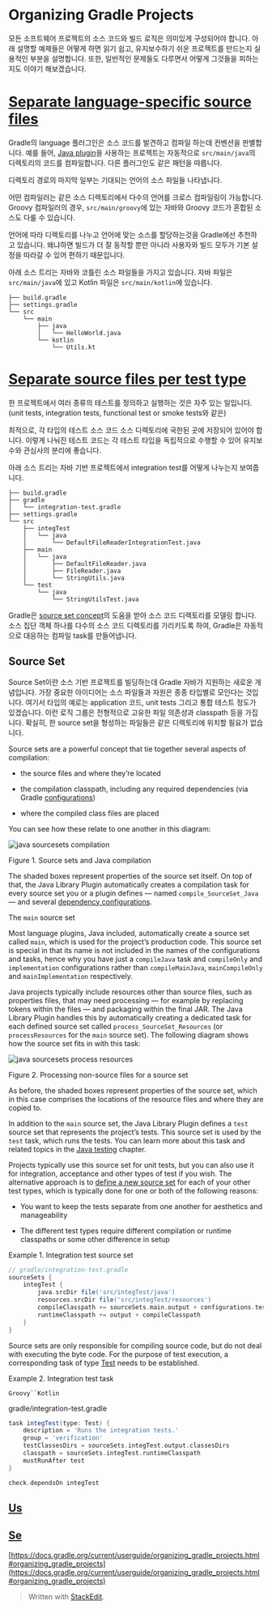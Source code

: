 # Organizing Gradle Projects

모든 소프트웨어 프로젝트의 소스 코드와 빌드 로직은 의미있게 구성되어야 합니다. 아래 설명할 예제들은 어떻게 하면 읽기 쉽고, 유지보수하기 쉬운 프로젝트를 만드는지 실용적인 부분을 설명합니다. 또한, 일반적인 문제들도 다루면서 어떻게 그것들을 피하는지도 이야기 해보겠습니다.

# [Separate language-specific source files](https://docs.gradle.org/current/userguide/organizing_gradle_projects.html#sec:separate_language_source_files)

Gradle의 language 플러그인은 소스 코드를 발견하고 컴파일 하는데 컨벤션을 판별합니다. 예를 들어, [Java plugin](https://docs.gradle.org/current/userguide/java_plugin.html#java_plugin)을 사용하는 프로젝트는 자동적으로 `src/main/java`의 디렉토리의 코드를 컴파일합니다. 다른 플러그인도 같은 패턴을 따릅니다. 

디렉토리 경로의 마지막 일부는 기대되는 언어의 소스 파일들 나타냅니다.

어떤 컴파일러는 같은 소스 디렉토리에서 다수의 언어를 크로스 컴파일링이 가능합니다. Groovy 컴파일러의 경우, `src/main/groovy`에 있는 자바와 Groovy 코드가 혼합된 소스도 다룰 수 있습니다. 

언어에 따라 디렉토리를 나누고 언어에 맞는 소스를 할당하는것을 Gradle에선 추천하고 있습니다. 왜냐하면 빌드가 더 잘 동작할 뿐만 아니라 사용자와 빌드 모두가 기본 설정을 따라갈 수 있어 편하기 때문입니다.

아래 소스 트리는 자바와 코틀린 소스 파일들을 가지고 있습니다. 자바 파일은 `src/main/java`에 있고 Kotlin 파일은 `src/main/kotlin`에 있습니다.

```groovy.
├── build.gradle
├── settings.gradle
└── src
    └── main
        ├── java
        │   └── HelloWorld.java
        └── kotlin
            └── Utils.kt
```

# [Separate source files per test type](https://docs.gradle.org/current/userguide/organizing_gradle_projects.html#sec:separate_test_type_source_files)

한 프로젝트에서 여러 종류의 테스트를 정의하고 실행하는 것은 자주 있는 일입니다. (unit tests, integration tests, functional test or smoke tests와 같은)

최적으로, 각 타입의 테스트 소스 코드 소스 디렉토리에 국한된 곳에 저장되어 있어야 합니다. 이렇게 나눠진 테스트 코드는 각 테스트 타입을 독립적으로 수행할 수 있어 유지보수와 관심사의 분리에 좋습니다. 

아래 소스 트리는 자바 기반 프로젝트에서 integration test를 어떻게 나누는지 보여줍니다.

```groovy.
├── build.gradle
├── gradle
│   └── integration-test.gradle
├── settings.gradle
└── src
    ├── integTest
    │   └── java
    │       └── DefaultFileReaderIntegrationTest.java
    ├── main
    │   └── java
    │       ├── DefaultFileReader.java
    │       ├── FileReader.java
    │       └── StringUtils.java
    └── test
        └── java
            └── StringUtilsTest.java
```

Gradle은 [source set concept](https://docs.gradle.org/current/userguide/building_java_projects.html#sec:java_source_sets)의 도움을 받아 소스 코드 디렉토리를 모델링 합니다. 
소스 집단 객체 하나를 다수의 소스 코드 디렉토리를 가리키도록 하여, Gradle은 자동적으로 대응하는 컴파일 task를 만들어냅니다.

## Source Set

Source Set이란 소스 기반 프로젝트를 빌딩하는데 Gradle 자바가 지원하는 새로운 개념입니다. 가장 중요한 아이디어는 소스 파일들과 자원은 종종 타입별로 모인다는 것입니다. 여기서 타입의 예로는 application 코드, unit tests 그리고 통합 테스트 정도가 있겠습니다. 이런 로직 그룹은 전형적으로 고유한 파일 의존성과 classpath 등을 가집니다. 확실히, 한 source set을 형성하는 파일들은 같은 디렉토리에 위치할 필요가 없습니다. 



Source sets are a powerful concept that tie together several aspects of compilation:

-   the source files and where they’re located
    
-   the compilation classpath, including any required dependencies (via Gradle  [configurations](https://docs.gradle.org/current/userguide/dependency_management_terminology.html#sub:terminology_configuration))
    
-   where the compiled class files are placed
    

You can see how these relate to one another in this diagram:

![java sourcesets compilation](https://docs.gradle.org/current/userguide/img/java-sourcesets-compilation.png)

Figure 1. Source sets and Java compilation

The shaded boxes represent properties of the source set itself. On top of that, the Java Library Plugin automatically creates a compilation task for every source set you or a plugin defines — named  `compile_SourceSet_Java`  — and several  [dependency configurations](https://docs.gradle.org/current/userguide/java_plugin.html#java_source_set_configurations).

The  `main`  source set

Most language plugins, Java included, automatically create a source set called  `main`, which is used for the project’s production code. This source set is special in that its name is not included in the names of the configurations and tasks, hence why you have just a  `compileJava`  task and  `compileOnly`  and  `implementation`  configurations rather than  `compileMainJava`,  `mainCompileOnly`  and  `mainImplementation`  respectively.

Java projects typically include resources other than source files, such as properties files, that may need processing — for example by replacing tokens within the files — and packaging within the final JAR. The Java Library Plugin handles this by automatically creating a dedicated task for each defined source set called  `process_SourceSet_Resources`  (or  `processResources`  for the  `main`  source set). The following diagram shows how the source set fits in with this task:

![java sourcesets process resources](https://docs.gradle.org/current/userguide/img/java-sourcesets-process-resources.png)

Figure 2. Processing non-source files for a source set

As before, the shaded boxes represent properties of the source set, which in this case comprises the locations of the resource files and where they are copied to.

In addition to the  `main`  source set, the Java Library Plugin defines a  `test`  source set that represents the project’s tests. This source set is used by the  `test`  task, which runs the tests. You can learn more about this task and related topics in the  [Java testing](https://docs.gradle.org/current/userguide/java_testing.html#java_testing)  chapter.

Projects typically use this source set for unit tests, but you can also use it for integration, acceptance and other types of test if you wish. The alternative approach is to  [define a new source set](https://docs.gradle.org/current/userguide/building_java_projects.html#sec:custom_java_source_sets)  for each of your other test types, which is typically done for one or both of the following reasons:

-   You want to keep the tests separate from one another for aesthetics and manageability
    
-   The different test types require different compilation or runtime classpaths or some other difference in setup
        


Example 1. Integration test source set

```groovy
// gradle/integration-test.gradle 
sourceSets {
    integTest {
        java.srcDir file('src/integTest/java')
        resources.srcDir file('src/integTest/resources')
        compileClasspath += sourceSets.main.output + configurations.testRuntimeClasspath
        runtimeClasspath += output + compileClasspath
    }
}
```

Source sets are only responsible for compiling source code, but do not deal with executing the byte code. For the purpose of test execution, a corresponding task of type  [Test](https://docs.gradle.org/current/dsl/org.gradle.api.tasks.testing.Test.html)  needs to be established.

Example 2. Integration test task

`Groovy``Kotlin`

gradle/integration-test.gradle

```groovy
task integTest(type: Test) {
    description = 'Runs the integration tests.'
    group = 'verification'
    testClassesDirs = sourceSets.integTest.output.classesDirs
    classpath = sourceSets.integTest.runtimeClasspath
    mustRunAfter test
}

check.dependsOn integTest
```

## [](https://docs.gradle.org/current/userguide/organizing_gradle_projects.html#sec:use_standard_conventions)[Us](https://docs.gradle.org/current/userguide/organizing_gradle_projects.html#sec:use_standard_conventions)



## [](https://docs.gradle.org/current/userguide/organizing_gradle_projects.html#sec:separate_test_type_source_files)[Se](https://docs.gradle.org/current/userguide/organizing_gradle_projects.html#sec:separate_test_type_source_files)


[https://docs.gradle.org/current/userguide/organizing_gradle_projects.html#organizing_gradle_projects](https://docs.gradle.org/current/userguide/organizing_gradle_projects.html#organizing_gradle_projects)


> Written with [StackEdit](https://stackedit.io/).
<!--stackedit_data:
eyJoaXN0b3J5IjpbNjEzMjE0NzA3LDE3NTc5MzYyOTIsLTE3NT
I5OTU2MTQsLTU3NzI3MzM5NCwyMDI1MDQ2ODI2LDE3MjM1NjYz
MDVdfQ==
-->